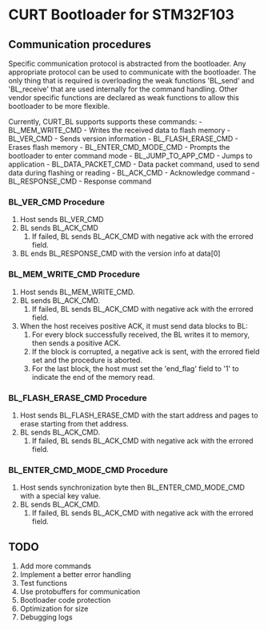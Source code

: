# CURT Bootloader for STM32F103

## Communication procedures

Specific communication protocol is abstracted from the bootloader. Any appropriate protocol can be used to communicate with the bootloader. The only thing that is required is overloading the weak functions 'BL_send' and 'BL_receive' that are used internally for the command handling. Other vendor specific functions are declared as weak functions to allow this bootloader to be more flexible.

Currently, CURT_BL supports supports these commands:
    - BL_MEM_WRITE_CMD
      - Writes the received data to flash memory
    - BL_VER_CMD
      - Sends version information
    - BL_FLASH_ERASE_CMD
      - Erases flash memory
    - BL_ENTER_CMD_MODE_CMD
      - Prompts the bootloader to enter command mode
    - BL_JUMP_TO_APP_CMD
      - Jumps to application
    - BL_DATA_PACKET_CMD
      - Data packet command, used to send data during flashing or reading
    - BL_ACK_CMD
      - Acknowledge command
    - BL_RESPONSE_CMD
      - Response command

### BL_VER_CMD Procedure

1. Host sends BL_VER_CMD
2. BL sends BL_ACK_CMD
   1. If failed, BL sends BL_ACK_CMD with negative ack with the errored field.
3. BL ends BL_RESPONSE_CMD with the version info at data[0]

### BL_MEM_WRITE_CMD Procedure

1. Host sends BL_MEM_WRITE_CMD.
2. BL sends BL_ACK_CMD.
   1. If failed, BL sends BL_ACK_CMD with negative ack with the errored field.
3. When the host receives positive ACK, it must send data blocks to BL:
   1. For every block successfully received, the BL writes it to memory, then sends a positive ACK.
   2. If the block is corrupted, a negative ack is sent, with the errored field set and the procedure is aborted.
   3. For the last block, the host must set the 'end_flag' field to '1' to indicate the end of the memory read.

### BL_FLASH_ERASE_CMD Procedure

1. Host sends BL_FLASH_ERASE_CMD with the start address and pages to erase starting from thet address.
2. BL sends BL_ACK_CMD.
   1. If failed, BL sends BL_ACK_CMD with negative ack with the errored field.


### BL_ENTER_CMD_MODE_CMD Procedure

1. Host sends synchronization byte then BL_ENTER_CMD_MODE_CMD with a special key value.
2. BL sends BL_ACK_CMD.
   1. If failed, BL sends BL_ACK_CMD with negative ack with the errored field.

## TODO

1. Add more commands
2. Implement a better error handling
3. Test functions
4. Use protobuffers for communication
5. Bootloader code protection
6. Optimization for size
7. Debugging logs
